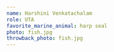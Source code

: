 ```yaml
---
name: Harshini Venkatachalam
role: UTA 
favorite_marine_animal: harp seal 
photo: fish.jpg
throwback_photo: fish.jpg
---
```

